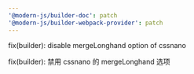 ```yaml
---
'@modern-js/builder-doc': patch
'@modern-js/builder-webpack-provider': patch
---
```


fix(builder): disable mergeLonghand option of cssnano

fix(builder): 禁用 cssnano 的 mergeLonghand 选项

